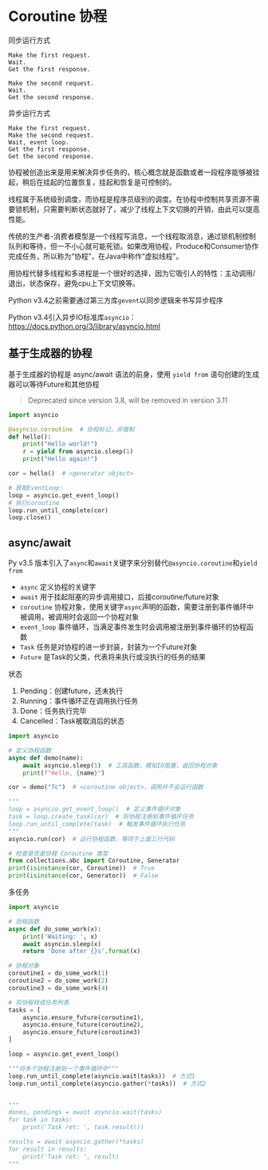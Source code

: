 # Coroutine 协程

同步运行方式

```plain text
Make the first request.
Wait.
Get the first response.

Make the second request.
Wait.
Get the second response.
```

异步运行方式

```plain text
Make the first request.
Make the second request.
Wait, event loop.
Get the first response.
Get the second response.
```

协程被创造出来是用来解决异步任务的，核心概念就是函数或者一段程序能够被挂起，稍后在挂起的位置恢复，挂起和恢复是可控制的。

线程属于系统级别调度，而协程是程序员级别的调度。在协程中控制共享资源不需要锁机制，只需要判断状态就好了，减少了线程上下文切换的开销，由此可以提高性能。

传统的生产者-消费者模型是一个线程写消息，一个线程取消息，通过锁机制控制队列和等待，但一不小心就可能死锁。如果改用协程，Produce和Consumer协作完成任务，所以称为“协程”，在Java中称作“虚拟线程”。

用协程代替多线程和多进程是一个很好的选择，因为它吸引人的特性：主动调用/退出，状态保存，避免cpu上下文切换等。

Python v3.4之前需要通过第三方库`gevent`以同步逻辑来书写异步程序

Python v3.4引入异步IO标准库`asyncio`：<https://docs.python.org/3/library/asyncio.html>

## 基于生成器的协程

基于生成器的协程是 async/await 语法的前身，使用 `yield from` 语句创建的生成器可以等待Future和其他协程

> Deprecated since version 3.8, will be removed in version 3.11

```python
import asyncio

@asyncio.coroutine  # 协程标记，非强制
def hello():
    print("Hello world!")
    r = yield from asyncio.sleep(1)
    print("Hello again!")

cor = hello()  # <generator object>

# 获取EventLoop:
loop = asyncio.get_event_loop()
# 执行coroutine
loop.run_until_complete(cor)
loop.close()
```

## async/await

Py v3.5 版本引入了`async`和`await`关键字来分别替代`@asyncio.coroutine`和`yield from`

- `async` 定义协程的关键字
- `await` 用于挂起阻塞的异步调用接口，后接coroutine/future对象
- `coroutine` 协程对象，使用关键字`async`声明的函数，需要注册到事件循环中被调用，被调用时会返回一个协程对象
- `event_loop` 事件循环，当满足事件发生时会调用被注册到事件循环的协程函数
- `Task` 任务是对协程的进一步封装，封装为一个Future对象
- `Future` 是Task的父类，代表将来执行或没执行的任务的结果

状态

1. Pending：创建future，还未执行
2. Running：事件循环正在调用执行任务
3. Done：任务执行完毕
4. Cancelled：Task被取消后的状态

```python
import asyncio

# 定义协程函数
async def demo(name):
    await asyncio.sleep(1)  # 工具函数，模拟IO阻塞，返回协程对象
    print(f"Hello, {name}")

cor = demo("7c")  # <coroutine object>，调用并不会运行函数

"""
loop = asyncio.get_event_loop()  # 定义事件循环对象
task = loop.create_task(cor)  # 将协程注册到事件循环任务
loop.run_until_complete(task)  # 触发事件循环执行任务
"""
asyncio.run(cor)  # 运行协程函数，等同于上面三行代码

# 检查是否是协程 Coroutine 类型
from collections.abc import Coroutine, Generator
print(isinstance(cor, Coroutine))  # True
print(isinstance(cor, Generator))  # False
```

多任务

```python
import asyncio

# 协程函数
async def do_some_work(x):
    print('Waiting: ', x)
    await asyncio.sleep(x)
    return 'Done after {}s'.format(x)

# 协程对象
coroutine1 = do_some_work(1)
coroutine2 = do_some_work(2)
coroutine3 = do_some_work(4)

# 将协程转成任务列表
tasks = [
    asyncio.ensure_future(coroutine1),
    asyncio.ensure_future(coroutine2),
    asyncio.ensure_future(coroutine3)
]

loop = asyncio.get_event_loop()

"""将多个协程注册到一个事件循环中"""
loop.run_until_complete(asyncio.wait(tasks))  # 方式1
loop.run_until_complete(asyncio.gather(*tasks))  # 方式2


"""
dones, pendings = await asyncio.wait(tasks)
for task in tasks:
    print('Task ret: ', task.result())

results = await asyncio.gather(*tasks)
for result in results:
    print('Task ret: ', result)
"""
```
